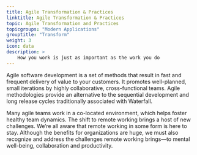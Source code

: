 ```yaml
---
title: Agile Transformation & Practices
linktitle: Agile Transformation & Practices
topic: Agile Transformation and Practices
topicgroups: "Modern Applications"
grouptitle: "Transform"
weight: 3
icon: data
description: >
    How you work is just as important as the work you do
---
```


Agile software development is a set of methods that result in fast and frequent delivery of value to your customers. It promotes well-planned, small iterations by highly collaborative, cross-functional teams. Agile methodologies provide an alternative to the sequential development and long release cycles traditionally associated with Waterfall.

Many agile teams work in a co-located environment, which helps foster healthy team dynamics. The shift to remote working brings a host of new challenges. We’re all aware that remote working in some form is here to stay. Although the benefits for organizations are huge, we must also recognize and address the challenges remote working brings—to mental well-being, collaboration and productivity.
